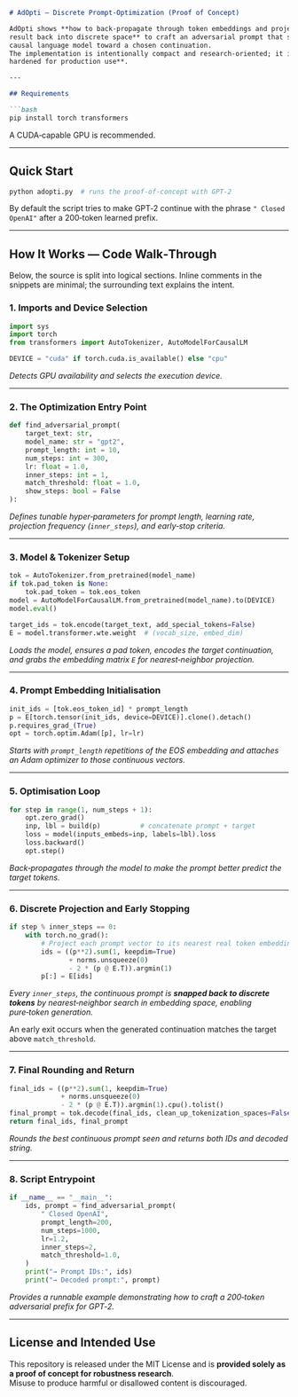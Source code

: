 ```markdown
# AdOpti — Discrete Prompt‑Optimization (Proof of Concept)

AdOpti shows **how to back‑propagate through token embeddings and project the
result back into discrete space** to craft an adversarial prompt that steers a
causal language model toward a chosen continuation.  
The implementation is intentionally compact and research‑oriented; it is **not
hardened for production use**.

---

## Requirements

```bash
pip install torch transformers
```

A CUDA‑capable GPU is recommended.

---

## Quick Start

```bash
python adopti.py  # runs the proof‑of‑concept with GPT‑2
```

By default the script tries to make GPT‑2 continue with the phrase
`" Closed OpenAI"` after a 200‑token learned prefix.

---

## How It Works — Code Walk‑Through
Below, the source is split into logical sections. Inline comments in the
snippets are minimal; the surrounding text explains the intent.

### 1. Imports and Device Selection
```python
import sys
import torch
from transformers import AutoTokenizer, AutoModelForCausalLM

DEVICE = "cuda" if torch.cuda.is_available() else "cpu"
```
*Detects GPU availability and selects the execution device.*

---

### 2. The Optimization Entry Point
```python
def find_adversarial_prompt(
    target_text: str,
    model_name: str = "gpt2",
    prompt_length: int = 10,
    num_steps: int = 300,
    lr: float = 1.0,
    inner_steps: int = 1,
    match_threshold: float = 1.0,
    show_steps: bool = False
):
```
*Defines tunable hyper‑parameters for prompt length, learning rate, projection
frequency (`inner_steps`), and early‑stop criteria.*

---

### 3. Model & Tokenizer Setup
```python
tok = AutoTokenizer.from_pretrained(model_name)
if tok.pad_token is None:
    tok.pad_token = tok.eos_token
model = AutoModelForCausalLM.from_pretrained(model_name).to(DEVICE)
model.eval()

target_ids = tok.encode(target_text, add_special_tokens=False)
E = model.transformer.wte.weight  # (vocab_size, embed_dim)
```
*Loads the model, ensures a pad token, encodes the target continuation, and
grabs the embedding matrix `E` for nearest‑neighbor projection.*

---

### 4. Prompt Embedding Initialisation
```python
init_ids = [tok.eos_token_id] * prompt_length
p = E[torch.tensor(init_ids, device=DEVICE)].clone().detach()
p.requires_grad_(True)
opt = torch.optim.Adam([p], lr=lr)
```
*Starts with `prompt_length` repetitions of the EOS embedding and attaches an
Adam optimizer to those continuous vectors.*

---

### 5. Optimisation Loop
```python
for step in range(1, num_steps + 1):
    opt.zero_grad()
    inp, lbl = build(p)          # concatenate prompt + target
    loss = model(inputs_embeds=inp, labels=lbl).loss
    loss.backward()
    opt.step()
```
*Back‑propagates through the model to make the prompt better predict the target
tokens.*

---

### 6. Discrete Projection and Early Stopping
```python
if step % inner_steps == 0:
    with torch.no_grad():
        # Project each prompt vector to its nearest real token embedding
        ids = ((p**2).sum(1, keepdim=True)
               + norms.unsqueeze(0)
               - 2 * (p @ E.T)).argmin(1)
        p[:] = E[ids]
```
*Every `inner_steps`, the continuous prompt is **snapped back to discrete
tokens** by nearest‑neighbor search in embedding space, enabling pure‑token
generation.*

An early exit occurs when the generated continuation matches the target above
`match_threshold`.

---

### 7. Final Rounding and Return
```python
final_ids = ((p**2).sum(1, keepdim=True)
             + norms.unsqueeze(0)
             - 2 * (p @ E.T)).argmin(1).cpu().tolist()
final_prompt = tok.decode(final_ids, clean_up_tokenization_spaces=False)
return final_ids, final_prompt
```
*Rounds the best continuous prompt seen and returns both IDs and decoded
string.*

---

### 8. Script Entrypoint
```python
if __name__ == "__main__":
    ids, prompt = find_adversarial_prompt(
        " Closed OpenAI",
        prompt_length=200,
        num_steps=1000,
        lr=1.2,
        inner_steps=2,
        match_threshold=1.0,
    )
    print("→ Prompt IDs:", ids)
    print("→ Decoded prompt:", prompt)
```
*Provides a runnable example demonstrating how to craft a 200‑token adversarial
prefix for GPT‑2.*

---

## License and Intended Use
This repository is released under the MIT License and is **provided solely as a
proof of concept for robustness research**.  
Misuse to produce harmful or disallowed content is discouraged.
```
